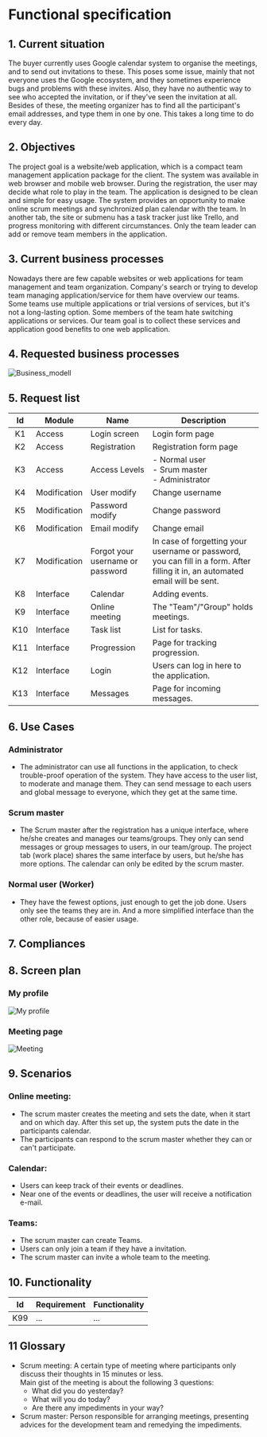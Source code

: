 # Functional specification

## 1. Current situation

The buyer currently uses Google calendar system to organise the meetings, and to send out invitations to these. This poses some issue, mainly that not everyone uses the Google ecosystem, and they sometimes experience bugs and problems with these invites. Also, they have no authentic way to see who accepted the invitation, or if they've seen the invitation at all. Besides of these, the meeting organizer has to find all the participant's email addresses, and type them in one by one. This takes a long time to do every day.

## 2. Objectives

The project goal is a website/web application, which is a compact team management application package for the client. The system was available in web browser and mobile web browser. During the registration, the user may decide what role to play in the team. The application is designed to be clean and simple for easy usage. The system provides an opportunity to make online scrum meetings and synchronized plan calendar with the team. In another tab, the site or submenu has a task tracker just like Trello, and progress monitoring with different circumstances. Only the team leader can add or remove team members in the application.

## 3. Current business processes

Nowadays there are few capable websites or web applications for team management and team organization. Company's search or trying to develop team managing application/service for them have overview our teams. Some teams use multiple applications or trial versions of services, but it's not a long-lasting option. Some members of the team hate switching applications or services. Our team goal is to collect these services and application good benefits to one web application.

## 4. Requested business processes

![Business_modell](Pictures/Businessmodell.png)

## 5. Request list

| Id | Module | Name | Description |
| :---: | --- | --- | --- |
| K1 | Access | Login screen | Login form page |
| K2 | Access | Registration | Registration form page |
| K3 | Access | Access Levels | - Normal user<br> - Srum master<br> - Administrator |
| K4 | Modification | User modify | Change username |
| K5 | Modification | Password modify | Change password |
| K6 | Modification | Email modify | Change email |
| K7 | Modification | Forgot your username or password | In case of forgetting your username or password, you can fill in a form. After filling it in, an automated email will be sent. |
| K8 | Interface | Calendar | Adding events. |
| K9 | Interface | Online meeting | The "Team"/"Group" holds meetings. |
| K10 | Interface | Task list | List for tasks. |
| K11 | Interface | Progression | Page for tracking progression. |
| K12 | Interface | Login | Users can log in here to the application. |
| K13 | Interface | Messages | Page for incoming messages. |

## 6. Use Cases

### Administrator

 + The administrator can use all functions in the application, to check trouble-proof operation of the system. They have access to the user list, to moderate and manage them. They can send message to each users and global message to everyone, which they get at the same time.

### Scrum master

 + The Scrum master after the registration has a unique interface, where he/she creates and manages our teams/groups. They only can send messages or group messages to users, in our team/group. The project tab (work place) shares the same interface by users, but he/she has more options. The calendar can only be edited by the scrum master.

### Normal user (Worker)

 + They have the fewest options, just enough to get the job done. Users only see the teams they are in. And a more simplified interface than the other role, because of easier usage.

## 7. Compliances

## 8. Screen plan

### My profile
![My profile](Pictures/Screen%20plans/my_profile.png)

### Meeting page
![Meeting](Pictures/Screen%20plans/meeting.png)


## 9. Scenarios

### Online meeting:

 + The scrum master creates the meeting and sets the date, when it start and on which day. After this set up, the system puts the date in the participants calendar.
 + The participants can respond to the scrum master whether they can or can't participate.

### Calendar:

 + Users can keep track of their events or deadlines.
 + Near one of the events or deadlines, the user will receive a notification e-mail.

### Teams:

 + The scrum master can create Teams.
 + Users can only join a team if they have a invitation.
 + The scrum master can invite a whole team to the meeting.

## 10. Functionality

| Id | Requirement | Functionality |
| :---: | --- | --- |
| K99 | ... | ... |

## 11 Glossary

- Scrum meeting: A certain type of meeting where participants only discuss their thoughts in 15 minutes or less.  
Main gist of the meeting is about the following 3 questions:
  - What did you do yesterday?
  - What will you do today?
  - Are there any impediments in your way?
- Scrum master: Person responsible for arranging meetings, presenting advices for the development team and remedying the impediments.